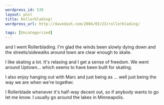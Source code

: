 ```yaml
--- 
wordpress_id: 539
layout: post
title: Rollerblading!
wordpress_url: http://davedash.com/2004/03/23/rollerblading/

tags: [Uncategorized]
---
```


 and I went Rollerblading.  I'm glad the winds been slowly dying down and the streets/sidewalks around town are clear enough to skate.

I like skating a lot.  It's relaxing and I get a sense of freedom.  We went around Uptown... which seems to have been built for skating.

I also enjoy hanging out with Marc and just being as ... well just being the way we are when we're together.

I Rollerblade whenever it's half-way decent out, so if anybody wants to go let me know.  I usually go around the lakes in Minneapolis.
